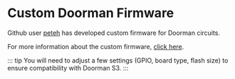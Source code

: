 # Custom Doorman Firmware <Badge type="tip" text="Arduino Framework" />

Github user [peteh](https://github.com/peteh) has developed custom firmware for Doorman circuits.

For more information about the custom firmware, [click here](https://github.com/peteh/doorman).

::: tip
You will need to adjust a few settings (GPIO, board type, flash size) to ensure compatibility with Doorman S3.
:::